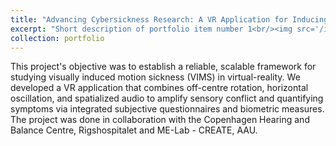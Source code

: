 ```yaml
---
title: "Advancing Cybersickness Research: A VR Application for Inducing Visually Induced Motion Sickness"
excerpt: "Short description of portfolio item number 1<br/><img src='/images/500x300.png'>"
collection: portfolio
---
```


This project's objective was to establish a reliable, scalable framework for studying visually induced motion sickness (VIMS) in virtual-reality. We developed a VR application that combines off-centre rotation, horizontal oscillation, and spatialized audio to amplify sensory conflict and quantifying symptoms via integrated subjective questionnaires and biometric measures. The project was done in collaboration with the Copenhagen Hearing and Balance Centre, Rigshospitalet and ME-Lab - CREATE, AAU.
